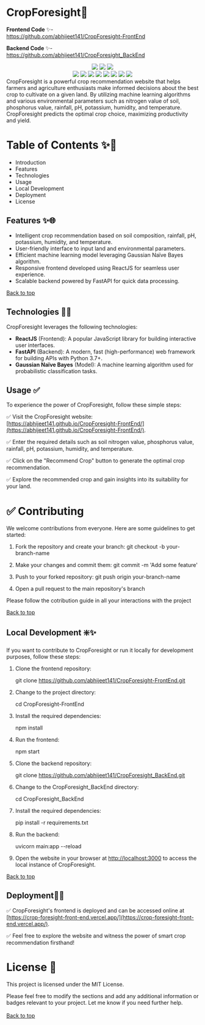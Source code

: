 <div id="top">
 
 # CropForesight🌾

**Frontend Code** ✨-  
 https://github.com/abhijeet141/CropForesight-FrontEnd 
 
**Backend Code** ✨-  
 https://github.com/abhijeet141/CropForesight_BackEnd

<div align="center">
<img src="https://forthebadge.com/images/badges/built-with-love.svg" />
<img src="https://forthebadge.com/images/badges/uses-brains.svg" />
<img src="https://forthebadge.com/images/badges/powered-by-responsibility.svg" />
  <br>
 <img src="https://img.shields.io/github/repo-size/abhijeet141/CropForesight?style=for-the-badge" />
 <img src="https://img.shields.io/github/issues/abhijeet141/CropForesight?style=for-the-badge" />
  <img src="https://img.shields.io/github/issues-closed-raw/abhijeet141/CropForesight?style=for-the-badge" />
  <img src="https://img.shields.io/github/issues-pr-closed/abhijeet141/CropForesight?style=for-the-badge" />
  <img src="https://img.shields.io/github/issues-pr-raw/abhijeet141/CropForesight?style=for-the-badge" />
  <img src="https://img.shields.io/github/forks/abhijeet141/CropForesight?style=for-the-badge" />
  <img src="https://img.shields.io/github/stars/abhijeet141/CropForesight?style=for-the-badge" />
  <img src="https://img.shields.io/github/contributors-anon/abhijeet141/CropForesight?style=for-the-badge" />
 
 </div>
CropForesight is a powerful crop recommendation website that helps farmers and agriculture enthusiasts make informed decisions about the best crop to cultivate on a given land. By utilizing machine learning algorithms and various environmental parameters such as nitrogen value of soil, phosphorus value, rainfall, pH, potassium, humidity, and temperature. CropForesight predicts the optimal crop choice, maximizing productivity and yield.


# Table of Contents ✨📑
- Introduction
- Features
- Technologies
- Usage
- Local Development
- Deployment
- License

## Features ✨🌐

- Intelligent crop recommendation based on soil composition, rainfall, pH, potassium, humidity, and temperature.
- User-friendly interface to input land and environmental parameters.
- Efficient machine learning model leveraging Gaussian Naïve Bayes algorithm.
- Responsive frontend developed using ReactJS for seamless user experience.
- Scalable backend powered by FastAPI for quick data processing.

 <a href="#top">Back to top</a>

## Technologies 👨‍🔧

CropForesight leverages the following technologies:

- **ReactJS** (Frontend): A popular JavaScript library for building interactive user interfaces.
- **FastAPI** (Backend): A modern, fast (high-performance) web framework for building APIs with Python 3.7+.
- **Gaussian Naïve Bayes** (Model): A machine learning algorithm used for probabilistic classification tasks.



## Usage ✅

To experience the power of CropForesight, follow these simple steps:

✅ Visit the CropForesight website: [https://abhijeet141.github.io/CropForesight-FrontEnd/](https://abhijeet141.github.io/CropForesight-FrontEnd/).

✅ Enter the required details such as soil nitrogen value, phosphorus value, rainfall, pH, potassium, humidity, and temperature.

✅ Click on the "Recommend Crop" button to generate the optimal crop recommendation.

✅ Explore the recommended crop and gain insights into its suitability for your land.

# ✅ Contributing

We welcome contributions from everyone. Here are some guidelines to get started:

1. Fork the repository and create your branch: git checkout -b your-branch-name 

2. Make your changes and commit them: git commit -m 'Add some feature' 

3. Push to your forked repository: git push origin your-branch-name

4.  Open a pull request to the main repository's branch

Please follow the cotribution guide in all your interactions with the project

 <a href="#top">Back to top</a>

## Local Development ❇️✨

If you want to contribute to CropForesight or run it locally for development purposes, follow these steps:

1. Clone the frontend repository:

   git clone https://github.com/abhijeet141/CropForesight-FrontEnd.git
 

2. Change to the project directory:

   cd CropForesight-FrontEnd
 
3. Install the required dependencies:

   npm install
 
4. Run the frontend:

   npm start

5. Clone the backend repository:

   git clone https://github.com/abhijeet141/CropForesight_BackEnd.git

6. Change to the CropForesight_BackEnd directory:

   cd CropForesight_BackEnd
  

7. Install the required dependencies:

   pip install -r requirements.txt


8. Run the backend:

   uvicorn main:app --reload

9. Open the website in your browser at [http://localhost:3000](http://localhost:3000) to access the local instance of CropForesight.

 
 <a href="#top">Back to top</a>
 
## Deployment🚀🚀

✅ CropForesight's frontend is deployed and can be accessed online at [https://crop-foresight-front-end.vercel.app/](https://crop-foresight-front-end.vercel.app/). 

✅ Feel free to explore the website and witness the power of smart crop recommendation firsthand!


# License 🪪
This project is licensed under the MIT License.

Please feel free to modify the sections and add any additional information or badges relevant to your project. Let me know if you need further help.
<br><br>
 <a href="#top">Back to top</a>
</div>
